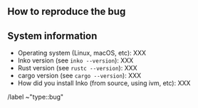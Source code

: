 <!--
Provide a detailed description of the bug you encountered, what you expected to
happen, etc. Please provide as many details as possible.
-->

## How to reproduce the bug

<!--
Include a list of steps that reproduce the bug. Please reduce this list of steps
to the essentials, as this makes it easier for maintainers to help you.
-->

## System information

<!-- Replace XXX with the value, such as the Inko version -->

- Operating system (Linux, macOS, etc): XXX
- Inko version (see `inko --version`): XXX
- Rust version (see `rustc --version`): XXX
- cargo version (see `cargo --version`): XXX
- How did you install Inko (from source, using ivm, etc): XXX

/label ~"type::bug"

